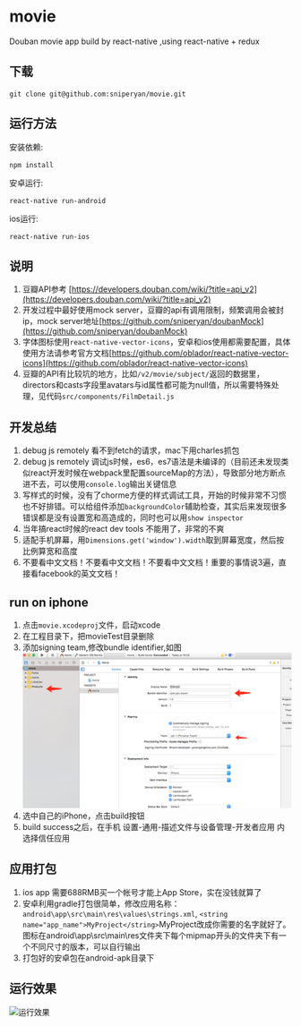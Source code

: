 # movie
Douban movie app build by react-native ,using react-native + redux

## 下载

```
git clone git@github.com:sniperyan/movie.git
```

## 运行方法

安装依赖:

```
npm install
```

安卓运行:

```
react-native run-android
```

ios运行:

```
react-native run-ios
```

## 说明

1. 豆瓣API参考 [https://developers.douban.com/wiki/?title=api_v2](https://developers.douban.com/wiki/?title=api_v2)
1. 开发过程中最好使用mock server，豆瓣的api有调用限制，频繁调用会被封ip，mock server地址[https://github.com/sniperyan/doubanMock](https://github.com/sniperyan/doubanMock)
1. 字体图标使用`react-native-vector-icons`，安卓和ios使用都需要配置，具体使用方法请参考官方文档[https://github.com/oblador/react-native-vector-icons](https://github.com/oblador/react-native-vector-icons)
1. 豆瓣的API有比较坑的地方，比如`/v2/movie/subject/`返回的数据里，directors和casts字段里avatars与id属性都可能为null值，所以需要特殊处理，见代码`src/components/FilmDetail.js`

## 开发总结

1. debug js remotely 看不到fetch的请求，mac下用charles抓包
1. debug js remotely 调试js时候，es6，es7语法是未编译的（目前还未发现类似react开发时候在webpack里配置sourceMap的方法），导致部分地方断点进不去，可以使用`console.log`输出关键信息
1. 写样式的时候，没有了chorme方便的样式调试工具，开始的时候非常不习惯也不好排错。可以给组件添加`backgroundColor`辅助检查，其实后来发现很多错误都是没有设置宽和高造成的，同时也可以用`show inspector`
1. 当年搞react时候的react dev tools 不能用了，非常的不爽
1. 适配手机屏幕，用`Dimensions.get('window').width`取到屏幕宽度，然后按比例算宽和高度
1. 不要看中文文档！不要看中文文档！不要看中文文档！重要的事情说3遍，直接看facebook的英文文档！


## run on iphone

1. 点击`movie.xcodeproj`文件，启动xcode
1. 在工程目录下，把movieTest目录删除
1. 添加signing team,修改bundle identifier,如图![如图](./images/movie1.png)
1. 选中自己的iPhone，点击build按钮
1. build success之后，在手机 设置-通用-描述文件与设备管理-开发者应用 内选择信任应用

## 应用打包

1. ios app 需要688RMB买一个帐号才能上App Store，实在没钱就算了
1. 安卓利用gradle打包很简单，修改应用名称：`android\app\src\main\res\values\strings.xml`, `<string name="app_name">MyProject</string>`MyProject改成你需要的名字就好了。图标在android\app\src\main\res文件夹下每个mipmap开头的文件夹下有一个不同尺寸的版本，可以自行输出
1. 打包好的安卓包在android-apk目录下
## 运行效果
![运行效果](./images/movie-ios.gif)


